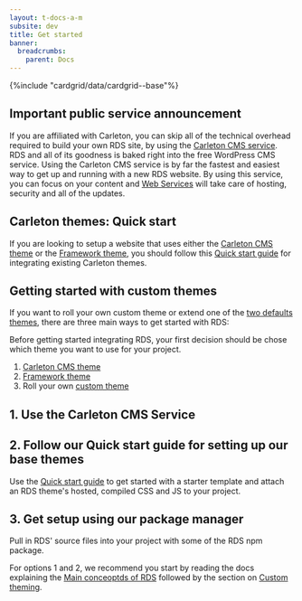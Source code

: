 ```yaml
---
layout: t-docs-a-m
subsite: dev
title: Get started
banner:
  breadcrumbs:
    parent: Docs
---
```

{%include "cardgrid/data/cardgrid--base"%}

## Important public service announcement

If you are affiliated with Carleton, you can skip all of the technical overhead required to build your own RDS site, by using the [Carleton CMS service](https://carleton.ca/webservices/request-a-website/). RDS and all of its goodness is baked right into the free WordPress CMS service. Using the Carleton CMS service is by far the fastest and easiest way to get up and running with a new RDS website. By using this service, you can focus on your content and [Web Services](https://carleton.ca/webservices) will take care of hosting, security and all of the updates.

## Carleton themes: Quick start

If you are looking to setup a website that uses either the [Carleton CMS theme](#) or the [Framework theme](#), you should follow this [Quick start guide](#) for integrating existing Carleton themes.

## Getting started with custom themes

If you want to roll your own custom theme or extend one of the [two defaults themes](#), there are three main ways to get started with RDS:





Before getting started integrating RDS, your first decision should be chose which theme you want to use for your project. 
 
1. [Carleton CMS theme](#)
2. [Framework theme](#)
3. Roll your own [custom theme](#)



## 1. Use the Carleton CMS Service



## 2. Follow our Quick start guide for setting up our base themes

Use the [Quick start guide](#) to get started with a starter template and attach an RDS theme's hosted, compiled CSS and JS to your project.

## 3. Get setup using our package manager

Pull in RDS' source files into your project with some of the RDS npm package.

For options 1 and 2, we recommend you start by reading the docs explaining the [Main conceoptds of RDS](#) followed by the section on [Custom theming](#).
   

